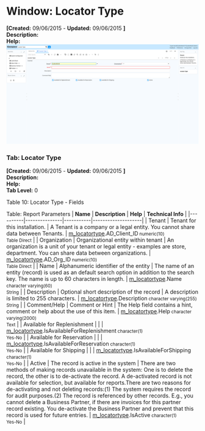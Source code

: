 # Window: Locator Type

**[Created:** 09/06/2015 - **Updated:** 09/06/2015 **]**  
**Description:**   
**Help:**   
![](/img/docs/manual/LocatorType-Window_iDempiere_v12.0.0.png)

### Tab: Locator Type

**[Created:** 09/06/2015 - **Updated:** 09/06/2015 **]**   
**Description:**   
**Help:**   
**Tab Level:** 0

Table 10: Locator Type - Fields 

Table: Report Parameters
| **Name** | **Description** | **Help** | **Technical Info** |
|----------|---------------|-----------|--------------------|
| Tenant | Tenant for this installation. | A Tenant is a company or a legal entity. You cannot share data between Tenants. | [m_locatortype](https://idempiere-schemaspy.muriloht.com/adempiere/tables/m_locatortype.html).AD_Client_ID<small> numeric(10) <br/> Table Direct</small> | 
| Organization | Organizational entity within tenant | An organization is a unit of your tenant or legal entity - examples are store, department. You can share data between organizations. | [m_locatortype](https://idempiere-schemaspy.muriloht.com/adempiere/tables/m_locatortype.html).AD_Org_ID<small> numeric(10) <br/> Table Direct</small> | 
| Name | Alphanumeric identifier of the entity | The name of an entity (record) is used as an default search option in addition to the search key. The name is up to 60 characters in length. | [m_locatortype](https://idempiere-schemaspy.muriloht.com/adempiere/tables/m_locatortype.html).Name<small> character varying(60) <br/> String</small> | 
| Description | Optional short description of the record | A description is limited to 255 characters. | [m_locatortype](https://idempiere-schemaspy.muriloht.com/adempiere/tables/m_locatortype.html).Description<small> character varying(255) <br/> String</small> | 
| Comment/Help | Comment or Hint | The Help field contains a hint, comment or help about the use of this item. | [m_locatortype](https://idempiere-schemaspy.muriloht.com/adempiere/tables/m_locatortype.html).Help<small> character varying(2000) <br/> Text</small> | 
| Available for Replenishment |  |  | [m_locatortype](https://idempiere-schemaspy.muriloht.com/adempiere/tables/m_locatortype.html).IsAvailableForReplenishment<small> character(1) <br/> Yes-No</small> | 
| Available for Reservation |  |  | [m_locatortype](https://idempiere-schemaspy.muriloht.com/adempiere/tables/m_locatortype.html).IsAvailableForReservation<small> character(1) <br/> Yes-No</small> | 
| Available for Shipping |  |  | [m_locatortype](https://idempiere-schemaspy.muriloht.com/adempiere/tables/m_locatortype.html).IsAvailableForShipping<small> character(1) <br/> Yes-No</small> | 
| Active | The record is active in the system | There are two methods of making records unavailable in the system: One is to delete the record, the other is to de-activate the record. A de-activated record is not available for selection, but available for reports.There are two reasons for de-activating and not deleting records:(1) The system requires the record for audit purposes.(2) The record is referenced by other records. E.g., you cannot delete a Business Partner, if there are invoices for this partner record existing. You de-activate the Business Partner and prevent that this record is used for future entries. | [m_locatortype](https://idempiere-schemaspy.muriloht.com/adempiere/tables/m_locatortype.html).IsActive<small> character(1) <br/> Yes-No</small> | 


